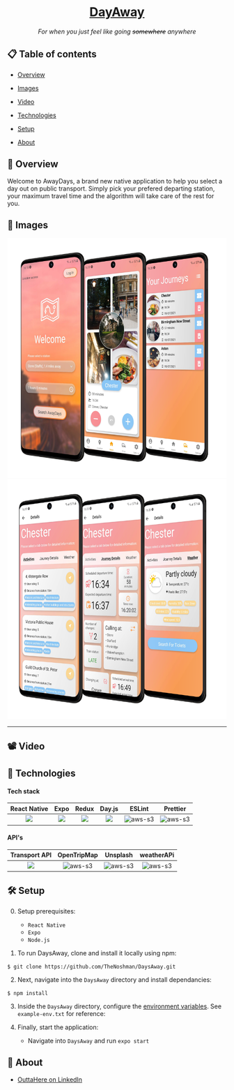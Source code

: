 <h1 align="center">
  <a href="#">
    DayAway
  </a>
</h1>
<div align="center"> <i>For when you just feel like going <del>somewhere</del> anywhere</i></div>

## 📋 Table of contents

* [Overview](#-overview)

* [Images](#-images)

* [Video](#-video)

* [Technologies](#-technologies)

* [Setup](#-setup)

* [About](#-about)

  

## 🔭 Overview

Welcome to AwayDays, a brand new native application to help you select a day out on public transport. Simply pick your prefered departing station, your maximum travel time and the algorithm will take care of the rest for you. 


## 📸 Images





<img src="https://github.com/TheNoshman/DaysAway/blob/main/assets/app-photos/firstthree.png?raw=true" height="550"/>

<img src="https://github.com/TheNoshman/DaysAway/blob/main/assets/app-photos/secondthree.png?raw=true" height="550"/>


---



## 📽️ Video


## 🤖 Technologies

#### Tech stack

|                         React Native                         |                             Expo                             |                            Redux                             |                            Day.js                            |                            ESLint                            |                           Prettier                           |
| :----------------------------------------------------------: | :----------------------------------------------------------: | :----------------------------------------------------------: | :----------------------------------------------------------: | :----------------------------------------------------------: | :----------------------------------------------------------: |
| <img src="https://img.icons8.com/nolan/64/react-native.png"/> | <img src="https://img.icons8.com/ios-glyphs/50/000000/chevron-up.png"/> | <img src="https://img.icons8.com/color/48/000000/redux.png"/> | <img src="https://user-images.githubusercontent.com/17680888/39081119-3057bbe2-456e-11e8-862c-646133ad4b43.png"  width="100" height=""> | <img src="https://seeklogo.com/images/E/eslint-logo-4B5C528034-seeklogo.com.png" alt="aws-s3" width="60" > | <img src="https://seeklogo.com/images/P/prettier-logo-D5C5197E37-seeklogo.com.png" alt="aws-s3" width="55" > |

#### API's

|                        Transport API                         |                         OpenTripMap                          |                           Unsplash                           |                          weatherAPi                          |
| :----------------------------------------------------------: | :----------------------------------------------------------: | :----------------------------------------------------------: | :----------------------------------------------------------: |
| <img src="https://img.icons8.com/fluent/48/000000/up.png" width="50" > | <img src="https://opentripmap.io/img/small_logo.svg" alt="aws-s3" width="50"> | <img src="https://unsplash-assets.imgix.net/marketing/press-symbol.svg?auto=format&fit=crop&q=60" alt="aws-s3" width="50"> | <img src="https://cdn.weatherapi.com/v4/images/weatherapi_logo.png" alt="aws-s3" height="50" > |



## 🛠️ Setup

0. Setup prerequisites:
   * `React Native`
   * `Expo`
   * `Node.js`

1. To run DaysAway, clone and install it locally using npm:

```
$ git clone https://github.com/TheNoshman/DaysAway.git
```

2. Next, navigate into the `DaysAway` directory and install dependancies:

```
$ npm install
```

3. Inside the `DaysAway` directory, configure the [environment variables](https://medium.com/chingu/an-introduction-to-environment-variables-and-how-to-use-them-f602f66d15fa). See `example-env.txt` for reference:
4. Finally, start the application:

   * Navigate into `DaysAway` and run `expo start`

     

## 📖 About

* [OuttaHere on LinkedIn](https://www.linkedin.com/company/outtahere)
